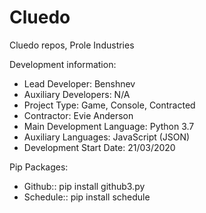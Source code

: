 # Cluedo
Cluedo repos, Prole Industries

Development information:
- Lead Developer: Benshnev
- Auxiliary Developers: N/A
- Project Type: Game, Console, Contracted
- Contractor: Evie Anderson
- Main Development Language: Python 3.7
- Auxiliary Languages: JavaScript (JSON)
- Development Start Date: 21/03/2020

Pip Packages:
- Github:: pip install github3.py
- Schedule:: pip install schedule
